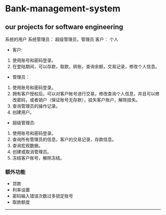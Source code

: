 # Bank-management-system
## our projects for software engineering

系统的用户
		系统管理员：
				超级管理员，管理员
		客户：
				个人

*  客户:
1. 使用账号和密码登录。
2. 在登陆期间，可以存款，取款，转账，查询余额，交易记录，修改个人信息。
		
*  管理员：
1. 使用账号和密码登录。
2. 拥有客户授权后，可以对客户帐号进行交易，修改查询个人信息，并且可以修改密码，或者销户（保证账号无存款），挂失客户账户，解除挂失。
3. 查询管理员的操作记录。
4. 创建用户。

*  超级管理员:
1. 使用账号和密码登录。
2. 查询所有管理员的信息，客户的交易记录，存款信息。
3. 查询宏观数据。
4. 创建或取消管理员。
5. 冻结客户账号，解除冻结。
### 额外功能
* 贷款
* 利率设置
* 密码输入错误次数过多锁定账号
* 取款额度

*************************
